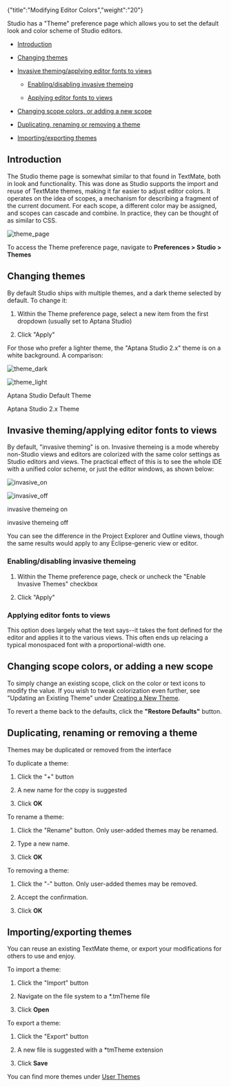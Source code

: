 {"title":"Modifying Editor Colors","weight":"20"} 

Studio has a "Theme" preference page which allows you to set the default look and color scheme of Studio editors.

*   [Introduction](#Introduction)
    
*   [Changing themes](#Changingthemes)
    
*   [Invasive theming/applying editor fonts to views](#Invasivetheming/applyingeditorfontstoviews)
    
    *   [Enabling/disabling invasive themeing](#Enabling/disablinginvasivethemeing)
        
    *   [Applying editor fonts to views](#Applyingeditorfontstoviews)
        
*   [Changing scope colors, or adding a new scope](#Changingscopecolors,oraddinganewscope)
    
*   [Duplicating, renaming or removing a theme](#Duplicating,renamingorremovingatheme)
    
*   [Importing/exporting themes](#Importing/exportingthemes)
    

## Introduction

The Studio theme page is somewhat similar to that found in TextMate, both in look and functionality. This was done as Studio supports the import and reuse of TextMate themes, making it far easier to adjust editor colors. It operates on the idea of scopes, a mechanism for describing a fragment of the current document. For each scope, a different color may be assigned, and scopes can cascade and combine. In practice, they can be thought of as similar to CSS.

![theme_page](/Images/appc/download/attachments/30083317/theme_page.png)

To access the Theme preference page, navigate to **Preferences > Studio > Themes**

## Changing themes

By default Studio ships with multiple themes, and a dark theme selected by default. To change it:

1.  Within the Theme preference page, select a new item from the first dropdown (usually set to Aptana Studio)
    
2.  Click "Apply"
    

For those who prefer a lighter theme, the "Aptana Studio 2.x" theme is on a white background. A comparison:

![theme_dark](/Images/appc/download/attachments/30083317/theme_dark.png)

![theme_light](/Images/appc/download/attachments/30083317/theme_light.png)

Aptana Studio Default Theme

Aptana Studio 2.x Theme

## Invasive theming/applying editor fonts to views

By default, "invasive theming" is on. Invasive themeing is a mode whereby non-Studio views and editors are colorized with the same color settings as Studio editors and views. The practical effect of this is to see the whole IDE with a unified color scheme, or just the editor windows, as shown below:

![invasive_on](/Images/appc/download/attachments/30083317/invasive_on.png)

![invasive_off](/Images/appc/download/attachments/30083317/invasive_off.png)

invasive themeing on

invasive themeing off

You can see the difference in the Project Explorer and Outline views, though the same results would apply to any Eclipse-generic view or editor.

### Enabling/disabling invasive themeing

1.  Within the Theme preference page, check or uncheck the "Enable Invasive Themes" checkbox
    
2.  Click "Apply"
    

### Applying editor fonts to views

This option does largely what the text says--it takes the font defined for the editor and applies it to the various views. This often ends up relacing a typical monospaced font with a proportional-width one.

## Changing scope colors, or adding a new scope

To simply change an existing scope, click on the color or text icons to modify the value. If you wish to tweak colorization even further, see "Updating an Existing Theme" under [Creating a New Theme](/docs/appc/Axway_Appcelerator_Studio/Axway_Appcelerator_Studio_Guide/Customizing_Studio/Themes/Creating_a_New_Theme/).

To revert a theme back to the defaults, click the **"Restore Defaults"** button.

## Duplicating, renaming or removing a theme

Themes may be duplicated or removed from the interface

To duplicate a theme:

1.  Click the "+" button
    
2.  A new name for the copy is suggested
    
3.  Click **OK**
    

To rename a theme:

1.  Click the "Rename" button. Only user-added themes may be renamed.
    
2.  Type a new name.
    
3.  Click **OK**
    

To removing a theme:

1.  Click the "-" button. Only user-added themes may be removed.
    
2.  Accept the confirmation.
    
3.  Click **OK**
    

## Importing/exporting themes

You can reuse an existing TextMate theme, or export your modifications for others to use and enjoy.

To import a theme:

1.  Click the "Import" button
    
2.  Navigate on the file system to a \*.tmTheme file
    
3.  Click **Open**
    

To export a theme:

1.  Click the "Export" button
    
2.  A new file is suggested with a \*tmTheme extension
    
3.  Click **Save**
    

You can find more themes under [User Themes](/docs/appc/Axway_Appcelerator_Studio/Axway_Appcelerator_Studio_Guide/Customizing_Studio/Themes/User_Themes/)